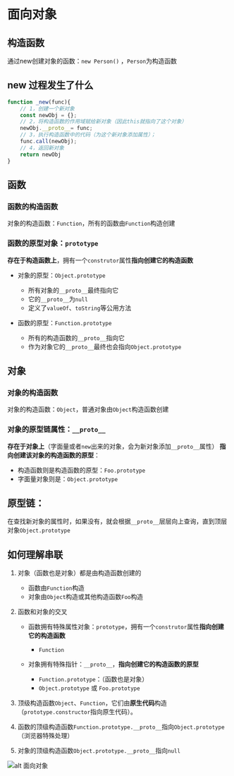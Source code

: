 # 面向对象

## 构造函数
通过new创建对象的函数：`new Person()` ，`Person`为构造函数

## new 过程发生了什么
```javascript
function _new(func){
  	// 1，创建一个新对象
	const newObj = {};
  	// 2，将构造函数的作用域赋给新对象（因此this就指向了这个对象）
  	newObj.__proto__= func;
  	// 3，执行构造函数中的代码（为这个新对象添加属性）；
    func.call(newObj);
  	// 4，返回新对象
    return newObj
}
```

## 函数
### 函数的构造函数
对象的构造函数：`Function`，所有的函数由`Function`构造创建

### 函数的原型对象：`prototype`
**存在于构造函数上**，拥有一个`construtor`属性**指向创建它的构造函数**
	
- 对象的原型：`Object.prototype`
	- 所有对象的`__proto__`最终指向它
	- 它的`__proto__`为`null`
	- 定义了`valueOf`、`toString`等公用方法

- 函数的原型：`Function.prototype`
	- 所有的构造函数的`__proto__`指向它
    - 作为对象它的`__proto__`最终也会指向`Object.prototype`



## 对象
### 对象的构造函数
对象的构造函数：`Object`，普通对象由`Object`构造函数创建

### 对象的原型链属性：`__proto__`
**存在于对象上**（字面量或者`new`出来的对象，会为新对象添加`__proto__`属性）
**指向创建该对象的构造函数的原型**：

- 构造函数则是构造函数的原型：`Foo.prototype`
- 字面量对象则是：`Object.prototype`
    
## 原型链：
在查找新对象的属性时，如果没有，就会根据`__proto__`层层向上查询，直到顶层对象`Object.prototype`


## 如何理解串联

1. 对象（函数也是对象）都是由构造函数创建的
    - 函数由`Function`构造
    - 对象由`Object`构造或其他构造函数`Foo`构造

2. 函数和对象的交叉 

    - 函数拥有特殊属性对象：`prototype`，拥有一个`construtor`属性**指向创建它的构造函数**
        - `Function`

    - 对象拥有特殊指针：`__proto__`，**指向创建它的构造函数的原型**
        - `Function.prototype`：（函数也是对象）
        - `Object.prototype` 或 `Foo.prototype`
    

4. 顶级构造函数`Object`、`Function`，它们由**原生代码**构造（`prototype.constructor`指向原生代码）。

5. 函数的顶级构造函数`Function.prototype.__proto__`指向`Object.prototype`（浏览器特殊处理）

5. 对象的顶级构造函数`Object.prototype.__proto__`指向`null`

![alt 面向对象](http://resource.muyiy.cn/image/2019-07-24-060312.jpg)
